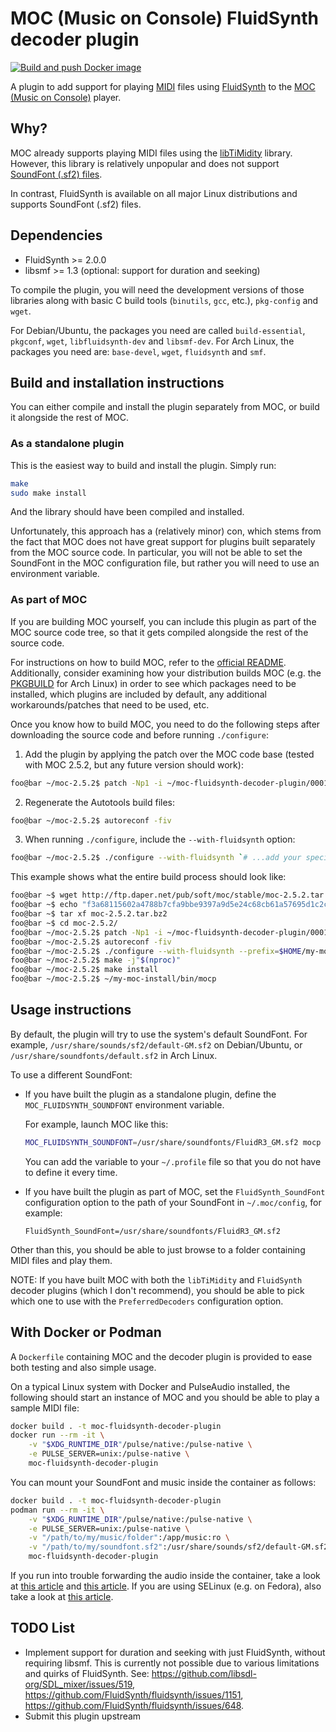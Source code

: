 # MOC (Music on Console) FluidSynth decoder plugin

[![Build and push Docker image](https://github.com/joanbm/moc-fluidsynth-decoder-plugin/actions/workflows/docker_build_push.yml/badge.svg)](https://github.com/joanbm/moc-fluidsynth-decoder-plugin/actions/workflows/docker_build_push.yml)

A plugin to add support for playing [MIDI](https://en.wikipedia.org/wiki/MIDI) files using [FluidSynth](https://www.fluidsynth.org/) to the [MOC (Music on Console)](https://moc.daper.net/) player.

## Why?

MOC already supports playing MIDI files using the [libTiMidity](https://sourceforge.net/projects/libtimidity/) library. However, this library is relatively unpopular and does not support [SoundFont (.sf2) files](https://en.wikipedia.org/wiki/SoundFont).

In contrast, FluidSynth is available on all major Linux distributions and supports SoundFont (.sf2) files.

## Dependencies

* FluidSynth >= 2.0.0
* libsmf >= 1.3 (optional: support for duration and seeking)

To compile the plugin, you will need the development versions of those libraries along with basic C build tools (`binutils`, `gcc`, etc.), `pkg-config` and `wget`.

For Debian/Ubuntu, the packages you need are called `build-essential`, `pkgconf`, `wget`, `libfluidsynth-dev` and `libsmf-dev`.
For Arch Linux, the packages you need are: `base-devel`, `wget`, `fluidsynth` and `smf`.

## Build and installation instructions

You can either compile and install the plugin separately from MOC, or build it alongside the rest of MOC.

### As a standalone plugin

This is the easiest way to build and install the plugin. Simply run:

```sh
make
sudo make install
```

And the library should have been compiled and installed.

Unfortunately, this approach has a (relatively minor) con, which stems from the fact that MOC does not have great support for plugins built separately from the MOC source code.
In particular, you will not be able to set the SoundFont in the MOC configuration file, but rather you will need to use an environment variable.

### As part of MOC

If you are building MOC yourself, you can include this plugin as part of the MOC source code tree, so that it gets compiled alongside the rest of the source code.

For instructions on how to build MOC, refer to the [official README](https://moc.daper.net/node/87).
Additionally, consider examining how your distribution builds MOC (e.g. the [PKGBUILD](https://gitlab.archlinux.org/archlinux/packaging/packages/moc/-/blob/main/PKGBUILD) for Arch Linux) in order to see which packages need to be installed, which plugins are included by default, any additional workarounds/patches that need to be used, etc.

Once you know how to build MOC, you need to do the following steps after downloading the source code and before running `./configure`:

1. Add the plugin by applying the patch over the MOC code base (tested with MOC 2.5.2, but any future version should work):

  ```sh
  foo@bar ~/moc-2.5.2$ patch -Np1 -i ~/moc-fluidsynth-decoder-plugin/0001-Add-FluidSynth-decoder-plugin.patch
  ```

2. Regenerate the Autotools build files:

  ```sh
  foo@bar ~/moc-2.5.2$ autoreconf -fiv
  ```

3. When running `./configure`, include the `--with-fluidsynth` option:

  ```sh
  foo@bar ~/moc-2.5.2$ ./configure --with-fluidsynth `# ...add your specific options here`
  ```

This example shows what the entire build process should look like:

```sh
foo@bar ~$ wget http://ftp.daper.net/pub/soft/moc/stable/moc-2.5.2.tar.bz2
foo@bar ~$ echo "f3a68115602a4788b7cfa9bbe9397a9d5e24c68cb61a57695d1c2c3ecf49db08  moc-2.5.2.tar.bz2" | sha256sum -c
foo@bar ~$ tar xf moc-2.5.2.tar.bz2
foo@bar ~$ cd moc-2.5.2/
foo@bar ~/moc-2.5.2$ patch -Np1 -i ~/moc-fluidsynth-decoder-plugin/0001-Add-FluidSynth-decoder-plugin.patch
foo@bar ~/moc-2.5.2$ autoreconf -fiv
foo@bar ~/moc-2.5.2$ ./configure --with-fluidsynth --prefix=$HOME/my-moc-install --disable-cache --without-ffmpeg
foo@bar ~/moc-2.5.2$ make -j"$(nproc)"
foo@bar ~/moc-2.5.2$ make install
foo@bar ~/moc-2.5.2$ ~/my-moc-install/bin/mocp
```

## Usage instructions

By default, the plugin will try to use the system's default SoundFont.
For example, `/usr/share/sounds/sf2/default-GM.sf2` on Debian/Ubuntu, or `/usr/share/soundfonts/default.sf2` in Arch Linux.

To use a different SoundFont:

- If you have built the plugin as a standalone plugin, define the `MOC_FLUIDSYNTH_SOUNDFONT` environment variable.

  For example, launch MOC like this:

  ```sh
  MOC_FLUIDSYNTH_SOUNDFONT=/usr/share/soundfonts/FluidR3_GM.sf2 mocp
  ```

  You can add the variable to your `~/.profile` file so that you do not have to define it every time.

- If you have built the plugin as part of MOC, set the `FluidSynth_SoundFont` configuration option to the path of your SoundFont in `~/.moc/config`, for example:

  ```
  FluidSynth_SoundFont=/usr/share/soundfonts/FluidR3_GM.sf2
  ```

Other than this, you should be able to just browse to a folder containing MIDI files and play them.

NOTE: If you have built MOC with both the `libTiMidity` and `FluidSynth` decoder plugins (which I don't recommend), you should be able to pick which one to use with the `PreferredDecoders` configuration option.

## With Docker or Podman

A `Dockerfile` containing MOC and the decoder plugin is provided to ease both testing and also simple usage.

On a typical Linux system with Docker and PulseAudio installed, the following should start an instance of MOC and you should be able to play a sample MIDI file:

```sh
docker build . -t moc-fluidsynth-decoder-plugin
docker run --rm -it \
    -v "$XDG_RUNTIME_DIR"/pulse/native:/pulse-native \
    -e PULSE_SERVER=unix:/pulse-native \
    moc-fluidsynth-decoder-plugin
```

You can mount your SoundFont and music inside the container as follows:

```sh
docker build . -t moc-fluidsynth-decoder-plugin
podman run --rm -it \
    -v "$XDG_RUNTIME_DIR"/pulse/native:/pulse-native \
    -e PULSE_SERVER=unix:/pulse-native \
    -v "/path/to/my/music/folder":/app/music:ro \
    -v "/path/to/my/soundfont.sf2":/usr/share/sounds/sf2/default-GM.sf2:ro \
    moc-fluidsynth-decoder-plugin
```

If you run into trouble forwarding the audio inside the container, take a look at [this article](https://github.com/mviereck/x11docker/wiki/Container-sound:-ALSA-or-Pulseaudio) and [this article](https://joonas.fi/2020/12/audio-in-docker-containers-linux-audio-subsystems-spotifyd/).
If you are using SELinux (e.g. on Fedora), also take a look at [this article](https://github.com/mviereck/x11docker/wiki/SELinux).

## TODO List

* Implement support for duration and seeking with just FluidSynth, without requiring libsmf.
  This is currently not possible due to various limitations and quirks of FluidSynth.
  See: https://github.com/libsdl-org/SDL_mixer/issues/519, https://github.com/FluidSynth/fluidsynth/issues/1151, https://github.com/FluidSynth/fluidsynth/issues/648.
* Submit this plugin upstream
